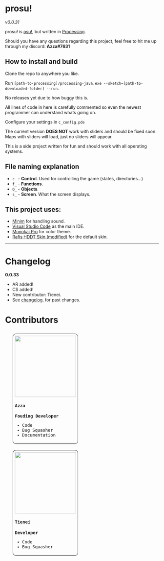 # prosu!
*v0.0.31*

prosu! is [osu!](https://osu.ppy.sh), but written in [Processing](https://processing.org/).

Should you have any questions regarding this project, feel free to hit me up through my discord: **Azza#7631**

## How to install and build

Clone the repo to anywhere you like.

Run `[path-to-processing]/processing-java.exe --sketch=[path-to-downloaded-folder] --run`.

No releases yet due to how buggy this is.

All lines of code in here is carefully commented so even the newest programmer can understand whats going on.

Configure your settings in `c_config.pde`

The current version **DOES NOT** work with sliders and should be fixed soon. Maps with sliders will load, just no sliders will appear.

This is a side project written for fun and should work with all operating systems.

## File naming explanation
- `c_` - **Control**. Used for controlling the game (states, directories...)
- `f_` - **Functions**.
- `O_` - **Objects**.
- `s_` - **Screen**. What the screen displays.
## This project uses:
- [Minim](http://code.compartmental.net/minim/) for handling sound.
- [Visual Studio Code](https://code.visualstudio.com/) as the main IDE.
- [Monokai Pro](https://monokai.pro/) for color theme.
- [Rafis HDDT Skin (modified)](https://skins.osuck.net/index.php?newsid=166) for the default skin.

---
# Changelog
**0.0.33**
- AR added!
- CS added!
- New contributor: Tienei.
- See [changelog.](https://github.com/AzzaDeveloper/prosu/wiki/Changelog) for past changes.
# Contributors
<kbd>
<div style="float:left; margin: 10px 25px; border-radius: 10px; border: 1px solid black; padding:6px">
	<img src="https://i.imgur.com/RL0NPm2.jpg" width=200 height=200>  
	<h4><b>Azza</b></h4>  
	<span><b>Fouding Developer</b></span><br>
    <span>
    	<ul>
        	<li> Code
            <li> Bug Squasher
			<li> Documentation
       </ul>
    </span>    
</div>
</kbd>

<kbd>
<div style="float:left; margin: 10px 25px; border-radius: 10px; border: 1px solid black; padding:6px">
	<img src="https://i.imgur.com/9s9UyBT.png" width=200 height=200>  
	<h4><b>Tienei</b></h4>  
	<span><b>Developer</b></span><br>
    <span>
    	<ul>
        	<li> Code
            <li> Bug Squasher
       </ul>
    </span>    
</div>
</kbd>